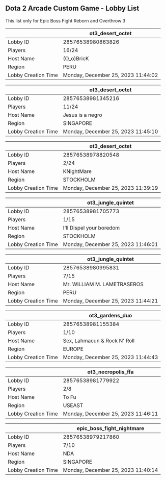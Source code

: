 ## Dota 2 Arcade Custom Game - Lobby List

This list only for Epic Boss Fight Reborn and Overthrow 3

|  | ot3_desert_octet |
| ------ | ------ |
| Lobby ID | 28576538980863826 |
| Players | 16/24 |
| Host Name | (O_o)BricK |
| Region | PERU |
| Lobby Creation Time | Monday, December 25, 2023 11:44:02 |


|  | ot3_desert_octet |
| ------ | ------ |
| Lobby ID | 28576538981345216 |
| Players | 11/24 |
| Host Name | Jesus is a negro |
| Region | SINGAPORE |
| Lobby Creation Time | Monday, December 25, 2023 11:45:10 |


|  | ot3_desert_octet |
| ------ | ------ |
| Lobby ID | 28576538978820548 |
| Players | 2/24 |
| Host Name | KNightMare |
| Region | STOCKHOLM |
| Lobby Creation Time | Monday, December 25, 2023 11:39:19 |


|  | ot3_jungle_quintet |
| ------ | ------ |
| Lobby ID | 28576538981705773 |
| Players | 1/15 |
| Host Name | I'll Dispel your boredom |
| Region | STOCKHOLM |
| Lobby Creation Time | Monday, December 25, 2023 11:46:01 |


|  | ot3_jungle_quintet |
| ------ | ------ |
| Lobby ID | 28576538980995831 |
| Players | 7/15 |
| Host Name | Mr. WILLIAM M. LAMETRASEROS |
| Region | PERU |
| Lobby Creation Time | Monday, December 25, 2023 11:44:21 |


|  | ot3_gardens_duo |
| ------ | ------ |
| Lobby ID | 28576538981155384 |
| Players | 1/10 |
| Host Name | Sex, Lahmacun & Rock N' Roll |
| Region | EUROPE |
| Lobby Creation Time | Monday, December 25, 2023 11:44:43 |


|  | ot3_necropolis_ffa |
| ------ | ------ |
| Lobby ID | 28576538981779922 |
| Players | 2/8 |
| Host Name | To Fu |
| Region | USEAST |
| Lobby Creation Time | Monday, December 25, 2023 11:46:11 |


|  | epic_boss_fight_nightmare |
| ------ | ------ |
| Lobby ID | 28576538979217860 |
| Players | 7/10 |
| Host Name | NDA |
| Region | SINGAPORE |
| Lobby Creation Time | Monday, December 25, 2023 11:40:14 |


